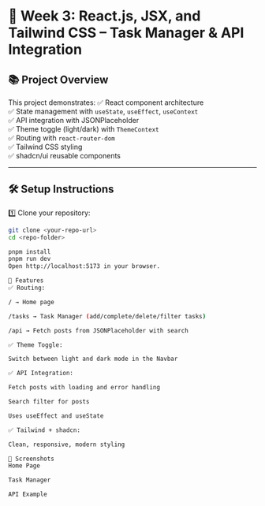 # 🚀 Week 3: React.js, JSX, and Tailwind CSS – Task Manager & API Integration

## 📚 Project Overview

This project demonstrates:
✅ React component architecture  
✅ State management with `useState`, `useEffect`, `useContext`  
✅ API integration with JSONPlaceholder  
✅ Theme toggle (light/dark) with `ThemeContext`  
✅ Routing with `react-router-dom`  
✅ Tailwind CSS styling  
✅ shadcn/ui reusable components

---

## 🛠️ Setup Instructions

1️⃣ Clone your repository:
```bash
git clone <your-repo-url>
cd <repo-folder>

pnpm install
pnpm run dev
Open http://localhost:5173 in your browser.

🚦 Features
✅ Routing:

/ → Home page

/tasks → Task Manager (add/complete/delete/filter tasks)

/api → Fetch posts from JSONPlaceholder with search

✅ Theme Toggle:

Switch between light and dark mode in the Navbar

✅ API Integration:

Fetch posts with loading and error handling

Search filter for posts

Uses useEffect and useState

✅ Tailwind + shadcn:

Clean, responsive, modern styling

📸 Screenshots
Home Page

Task Manager

API Example

